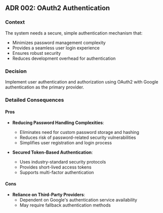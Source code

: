 ## ADR 002: OAuth2 Authentication

### Context
The system needs a secure, simple authentication mechanism that:
- Minimizes password management complexity
- Provides a seamless user login experience
- Ensures robust security
- Reduces development overhead for authentication

### Decision
Implement user authentication and authorization using OAuth2 with Google authentication as the primary provider.

### Detailed Consequences

#### Pros
- **Reducing Password Handling Complexities**:
  - Eliminates need for custom password storage and hashing
  - Reduces risk of password-related security vulnerabilities
  - Simplifies user registration and login process

- **Secured Token-Based Authentication**:
  - Uses industry-standard security protocols
  - Provides short-lived access tokens
  - Supports multi-factor authentication


#### Cons
- **Reliance on Third-Party Providers**:
  - Dependent on Google's authentication service availability
  - May require fallback authentication methods
